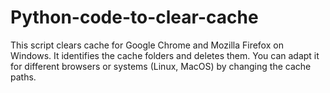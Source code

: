 # Python-code-to-clear-cache
This script clears cache for Google Chrome and Mozilla Firefox on Windows. It identifies the cache folders and deletes them. You can adapt it for different browsers or systems (Linux, MacOS) by changing the cache paths.
